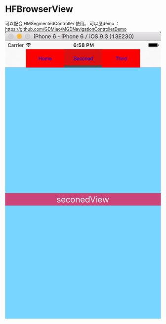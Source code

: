 # HFBrowserView
可以配合 HMSegmentedController 使用。
可以见demo ： https://github.com/GDMiao/MGDNavigationControllerDemo
  ![image](https://github.com/GDMiao/MGDNavigationControllerDemo/blob/master/Image/QQ20160805-0%402x.png)
